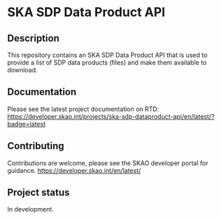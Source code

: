 # SKA SDP Data Product API
## Description
This repository contains an SKA SDP Data Product API that is used to provide a list of SDP data products (files) and make them available to download.

## Documentation
Please see the latest project documentation on RTD: https://developer.skao.int/projects/ska-sdp-dataproduct-api/en/latest/?badge=latest

## Contributing
Contributions are welcome, please see the SKAO developer portal for guidance. https://developer.skao.int/en/latest/

## Project status
In development.
